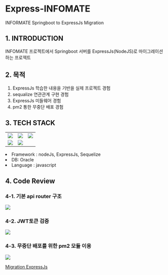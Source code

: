 # Express-INFOMATE

INFORMATE Springboot to ExpressJs Migration

## 1. INTRODUCTION
INFOMATE 프로젝트에서 Springboot 서버를 ExpressJs(NodeJS)로 마이그레이션하는 프로젝트

## 2. 목적
1. ExpressJs 학습한 내용을 기반을 실제 프로젝트 경험
2. sequalize 연관관계 구현 경험
3. ExpressJs 미들웨어 경험
4. pm2 통한 무중단 배포 경험

## 3. TECH STACK

<tabs>
    <tab title="Image">
        <table>
            <tr>
                <td><img src="nodejs.jpg" /></td>
                <td><img src="express.jpg" /></td>
                <td><img src="sequalize.jpg" /></td>
            </tr>
            <tr>
                <td><img src="oracle.jpg" /></td>
                <td><img src="webstorm.jpg" /></td>
            </tr>
        </table>
    </tab>
    <tab title="Text">
        <list>
            <li>Framework : nodeJs, ExpressJs, Sequelize</li>
            <li>DB: Oracle</li>
            <li>Language : javascript</li>
        </list>
    </tab>
</tabs>

## 4. Code Review

### 4-1. 기본 api router 구조
![](middleware.jpg)

### 4-2. JWT토큰 검증
![](verifyToken.jpg)

### 4-3. 무중단 배포를 위한 pm2 모듈 이용
![](pm.jpg)

<seealso>
    <category ref="git">
        <a href="https://github.com/yoosc89/informate_back_nodeJs">Migration ExpressJs</a>
    </category>
</seealso>